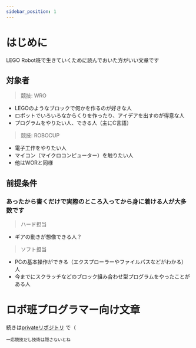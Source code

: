 ```yaml
---
sidebar_position: 1
---
```


# はじめに

LEGO Robot班で生きていくために読んでおいた方がいい文章です

## 対象者

> 競技: WRO

- LEGOのようなブロックで何かを作るのが好きな人
- ロボットでいろいろなからくりを作ったり、アイデアを出すのが得意な人
- プログラムをやりたい人、できる人（主にC言語）

> 競技: ROBOCUP
- 電子工作をやりたい人
- マイコン（マイクロコンピューター）を触りたい人
- 他はWORと同様

## 前提条件
### あったから書くだけで実際のところ入ってから身に着ける人が大多数です

> ハード担当
- ギアの動きが想像できる人？

> ソフト担当
- PCの基本操作ができる（エクスプローラーやファイルパスなどがわかる）人
- 今までにスクラッチなどのブロック組み合わせ型プログラムをやったことがある人

# ロボ班プログラマー向け文章
続きは[privateリポジトリ](https://github.com/ASK-STEM-official/ROBOT_blockly/blob/master/document/home.md) で（

<sub>一応競技だし技術は隠さないとね</sub>
